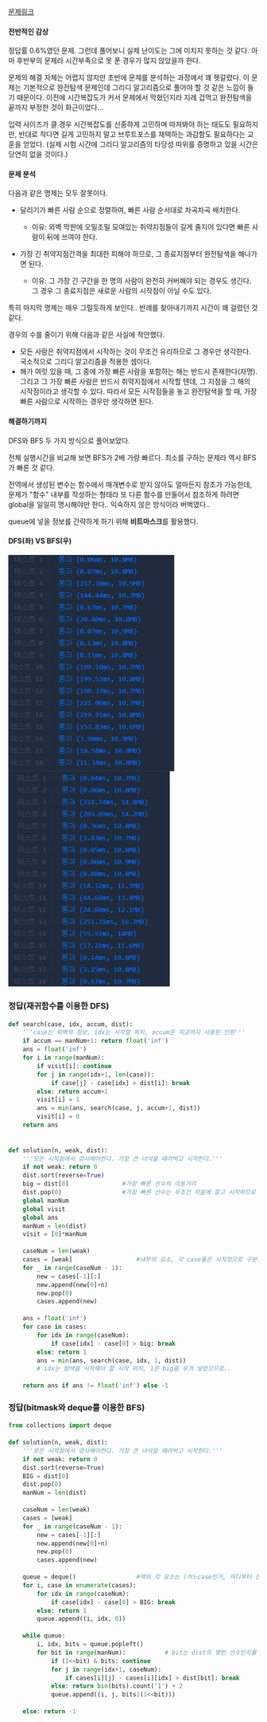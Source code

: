 [문제링크](https://programmers.co.kr/learn/courses/30/lessons/60062)

#### 전반적인 감상

정답률 0.6%였던 문제. 그런데 풀어보니 실제 난이도는 그에 미치지 못하는 것 같다. 아마 후반부의 문제라 시간부족으로 못 푼 경우가 많지 않았을까 한다.

문제의 해결 자체는 어렵지 않지만 초반에 문제를 분석하는 과정에서 꽤 헷갈렸다. 이 문제는 기본적으로 완전탐색 문제인데 그리디 알고리즘으로 풀어야 할 것 같은 느낌이 들기 때문이다. 이전에 시간복잡도가 커서 문제에서 막혔던지라 지레 겁먹고 완전탐색을 끝까지 부정한 것이 화근이었다...

입력 사이즈가 클 경우 시간복잡도를 신중하게 고민하며 따져봐야 하는 태도도 필요하지만, 반대로 작다면 길게 고민하지 말고 브루트포스를 채택하는 과감함도 필요하다는 교훈을 얻었다. (실제 시험 시간에 그리디 알고리즘의 타당성 따위를 증명하고 있을 시간은 당연히 없을 것이다.)



#### 문제 분석

다음과 같은 명제는 모두 잘못이다.

- 달리기가 빠른 사람 순으로 정렬하여, 빠른 사람 순서대로 차곡차곡 배치한다. 

  - 이유: 외벽 막판에 오밀조밀 모여있는 취약지점들이 길게 줄지어 있다면 빠른 사람이 뒤에 쓰여야 한다.

- 가장 긴 취약지점간격을 최대한 피해야 하므로, 그 종료지점부터 완전탐색을 해나가면 된다. 

  - 이유: 그 가장 긴 구간을 한 명의 사람이 완전히 커버해야 되는 경우도 생긴다. 그 경우 그 종료지점은 새로운 사람의 시작점이 아닐 수도 있다.

  

특히 마지막 명제는 매우 그럴듯하게 보인다.. 반례를 찾아내기까지 시간이 꽤 걸렸던 것 같다. 

경우의 수를 줄이기 위해 다음과 같은 사실에 착안했다.

- 모든 사람은 취약지점에서 시작하는 것이 무조건 유리하므로 그 경우만 생각한다. 국소적으로 그리디 알고리즘을 적용한 셈이다.
- 해가 여럿 있을 때, 그 중에 가장 빠른 사람을 포함하는 해는 반드시 존재한다(자명). 그리고 그 가장 빠른 사람은 반드시 취약지점에서 시작할 텐데, 그 지점을 그 해의 시작점이라고 생각할 수 있다. 따라서 모든 시작점들을 놓고 완전탐색을 할 때, 가장 빠른 사람으로 시작하는 경우만 생각하면 된다.



#### 해결하기까지

DFS와 BFS 두 가지 방식으로 풀어보았다. 

전체 실행시간을 비교해 보면 BFS가 2배 가량 빠르다. 최소를 구하는 문제라 역시 BFS가 빠른 것 같다.

전역에서 생성된 변수는 함수에서 매개변수로 받지 않아도 얼마든지 참조가 가능한데, 문제가 "함수" 내부를 작성하는 형태라 또 다른 함수를 만들어서 참조하게 하려면 global을 일일히 명시해야만 한다.. 익숙하지 않은 방식이라 버벅였다..  

queue에 넣을 정보를 간략하게 하기 위해 **비트마스크**를 활용했다. 



#### DFS(좌) VS BFS(우)

<img src="image/외벽점검_DFS.png" alt="DFS" style="zoom:80%; float: left;" /> <img src="image/외벽점검_BFS.png" style="zoom:80%; positin: left" />



### 정답(재귀함수를 이용한 DFS)

```python
def search(case, idx, accum, dist):       
    '''case는 외벽의 정보, idx는 시작할 위치, accum은 지금까지 사용된 인원'''
    if accum == manNum+1: return float('inf')  
    ans = float('inf')
    for i in range(manNum):
        if visit[i]: continue
        for j in range(idx+1, len(case)):
            if case[j] - case[idx] > dist[i]: break
        else: return accum+1
        visit[i] = 1
        ans = min(ans, search(case, j, accum+1, dist))
        visit[i] = 0
    return ans


def solution(n, weak, dist):
    '''모든 시작점에서 검사해야한다. 가장 큰 녀석을 때려박고 시작한다.'''
    if not weak: return 0
    dist.sort(reverse=True)
    big = dist[0]				#가장 빠른 선수의 이동거리
    dist.pop(0)					#가장 빠른 선수는 무조건 처음에 깔고 시작하므로 제외한다.
    global manNum
    global visit
    global ans
    manNum = len(dist)
    visit = [0]*manNum
    
    caseNum = len(weak)
    cases = [weak]					#내부의 요소, 각 case들은 시작점으로 구분되어 있다.
    for _ in range(caseNum - 1):
        new = cases[-1][:]
        new.append(new[0]+n)
        new.pop(0)
        cases.append(new)
    
    ans = float('inf')
    for case in cases:
        for idx in range(caseNum):
            if case[idx] - case[0] > big: break
        else: return 1
        ans = min(ans, search(case, idx, 1, dist))  
        # idx는 탐색을 시작해야 할 시작 위치, 1은 big을 우겨 넣었으므로..
    
    return ans if ans != float('inf') else -1
```



### 정답(bitmask와 deque를 이용한 BFS)

```python
from collections import deque

def solution(n, weak, dist):
    '''모든 시작점에서 검사해야한다. 가장 큰 녀석을 때려박고 시작한다.'''
    if not weak: return 0
    dist.sort(reverse=True)
    BIG = dist[0]
    dist.pop(0)
    manNum = len(dist)
    
    caseNum = len(weak)
    cases = [weak]
    for _ in range(caseNum - 1):
        new = cases[-1][:]
        new.append(new[0]+n)
        new.pop(0)
        cases.append(new)
        
    queue = deque()           		#덱의 각 요소는 (어느case인가, 어디부터 진행할 것인가, 쓴 선수의 bit)
    for i, case in enumerate(cases):
        for idx in range(caseNum):
            if case[idx] - case[0] > BIG: break
        else: return 1
        queue.append((i, idx, 0))
        
    while queue:
        i, idx, bits = queue.popleft()
        for bit in range(manNum):			# bit는 dist의 몇번 선수인지를 나타냄
            if (1<<bit) & bits: continue
            for j in range(idx+1, caseNum):
                if cases[i][j] - cases[i][idx] > dist[bit]: break
            else: return bin(bits).count('1') + 2
            queue.append((i, j, bits|(1<<bit)))
                
    else: return -1
 
```

